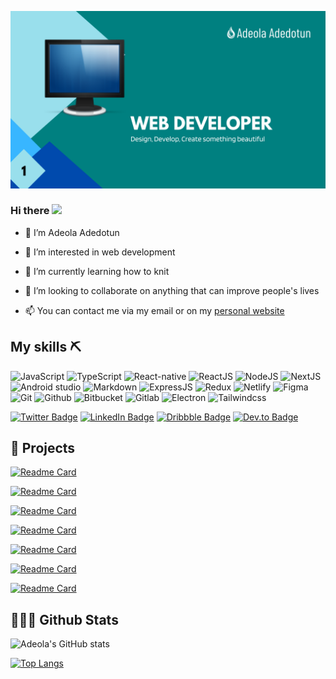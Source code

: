 ![Main image](https://github.com/Diorla/diorla/blob/main/main.png)

### Hi there <img src="https://media.giphy.com/media/hvRJCLFzcasrR4ia7z/giphy.gif" width="25px">


- 👋 I’m Adeola Adedotun

- 👀 I’m interested in web development

- 🌱 I’m currently learning how to knit

- 💞️ I’m looking to collaborate on anything that can improve people's lives

- 📫 You can contact me via my email or on my [personal website](https://adeolaade.com/contact)



## My skills ⛏️

![JavaScript](https://img.shields.io/badge/JavaScript-F7DF1E?style=for-the-badge&logo=javascript&logoColor=black)
![TypeScript](https://img.shields.io/badge/Typescript-2F74C0?style=for-the-badge&logo=typescript&logoColor=black)
![React-native](https://img.shields.io/badge/React%20Native-61DAFB?style=for-the-badge&logo=react&logoColor=black)
![ReactJS](https://img.shields.io/badge/ReactJs-5AC6E4?style=for-the-badge&logo=react&logoColor=black)
![NodeJS](https://img.shields.io/badge/Node.js-43853D?style=for-the-badge&logo=node.js&logoColor=white)
![NextJS](https://img.shields.io/badge/Nextjs-20232A?style=for-the-badge&logo=next.js&logoColor=white)
![Android studio](https://img.shields.io/badge/Android%20Studio-50b055?style=for-the-badge&logo=android-studio&logoColor=white)
![Markdown](https://img.shields.io/badge/Markdown-000000?style=for-the-badge&logo=markdown&logoColor=white)
![ExpressJS](https://img.shields.io/badge/Express.js-404D59?style=for-the-badge&logo=express)
![Redux](https://img.shields.io/badge/Redux-593D88?style=for-the-badge&logo=redux&logoColor=white)
![Netlify](https://img.shields.io/badge/Netlify-00C7B7?style=for-the-badge&logo=netlify&logoColor=white)
![Figma](https://img.shields.io/badge/Figma-2c2c2c?style=for-the-badge&logo=figma&logoColor=white)
![Git](https://img.shields.io/badge/Git-f14e32?&style=for-the-badge&logo=git&logoColor=white)
![Github](https://img.shields.io/badge/Github-24292f?&style=for-the-badge&logo=github&logoColor=white)
![Bitbucket](https://img.shields.io/badge/Bitbucket-0052cc?&style=for-the-badge&logo=bitbucket&logoColor=white)
![Gitlab](https://img.shields.io/badge/Gitlab-f96424?&style=for-the-badge&logo=gitlab&logoColor=white)
![Electron](https://img.shields.io/badge/Electron-54c7ec?&style=for-the-badge&logo=electron&logoColor=white)
![Tailwindcss](https://img.shields.io/badge/Tailwind-38bdf8?&style=for-the-badge&logo=tailwindcss&logoColor=white)

[![Twitter Badge](https://img.shields.io/badge/Twitter-dihorla-informational?style=flat&logo=x&logoColor=white&color=1CA2F1)](https://x.com/dihorla)
[![LinkedIn Badge](https://img.shields.io/badge/LinkedIn-Adeola-informational?style=flat&logo=linkedin&logoColor=white&color=0D76A8)](https://www.linkedin.com/in/ade-adeola)
[![Dribbble Badge](https://img.shields.io/badge/Dribbble-diorla-informational?style=flat&logo=dribbble&logoColor=white&color=ea4c89)](https://dribbble.com/diorla)
[![Dev.to Badge](https://img.shields.io/badge/Blogs-diorla-informational?style=flat&logo=dev.to&logoColor=white&color=000000)](https://dev.to/diorla)


## 🚀 Projects

[![Readme Card](https://github-readme-stats.vercel.app/api/pin/?username=diorla&repo=about-adeola)](https://github.com/Diorla/about-adeola)

[![Readme Card](https://github-readme-stats.vercel.app/api/pin/?username=diorla&repo=focus-forge)](https://github.com/Diorla/focus-forge)

[![Readme Card](https://github-readme-stats.vercel.app/api/pin/?username=diorla&repo=web-components)](https://github.com/Diorla/web-components)

[![Readme Card](https://github-readme-stats.vercel.app/api/pin/?username=diorla&repo=gamitask)](https://github.com/Diorla/gamitask)

[![Readme Card](https://github-readme-stats.vercel.app/api/pin/?username=diorla&repo=character-generator-mobile)](https://github.com/Diorla/character-generator-mobile)

[![Readme Card](https://github-readme-stats.vercel.app/api/pin/?username=diorla&repo=hera-spa)](https://github.com/Diorla/hera-spa)

[![Readme Card](https://github-readme-stats.vercel.app/api/pin/?username=diorla&repo=Natural-Language-Processing)](https://github.com/Diorla/Natural-Language-Processing)

## 🧑🏽‍💻 Github Stats

![Adeola's GitHub stats](https://github-readme-stats.vercel.app/api?username=diorla&show_icons=true&theme=onedark)

[![Top Langs](https://github-readme-stats.vercel.app/api/top-langs/?username=diorla&layout=compact)](https://github.com/anuraghazra/github-readme-stats)
